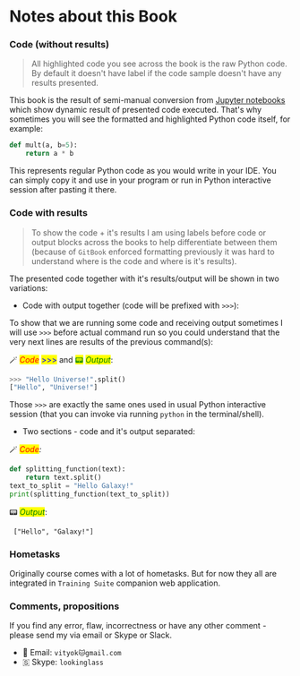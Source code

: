 # Notes about this Book

### Code (without results)

> All highlighted code you see across the book is the raw Python code. By default it doesn't have label if the code sample doesn't have any results presented.

This book is the result of semi-manual conversion from [Jupyter notebooks](http://jupyter.org/) which show dynamic result of presented code executed. That's why sometimes you will see the formatted and highlighted Python code itself, for example:

```python
def mult(a, b=5): 
    return a * b
```

This represents regular Python code as you would write in your IDE. You can simply copy it and use in your program or run in Python interactive session after pasting it there.

### Code with results

> To show the code + it's results I am using labels before code or output blocks across the books to help differentiate between them (because of `GitBook` enforced formatting previously it was hard to understand where is the code and where is it's results).

The presented code together with it's results/output will be shown in two variations:

* Code with output together (code will be prefixed with `>>>`):

To show that we are running some code and receiving output sometimes I will use `>>>` before actual command run so you could understand that the very next lines are results of the previous command(s):

🪄 _<mark style="color:red;">Code</mark>_ <mark style="color:blue;">>>></mark> and <mark style="color:green;">📟</mark> _<mark style="color:green;">Output</mark>_:

```python
>>> "Hello Universe!".split()
["Hello", "Universe!"]
```

Those `>>>` are exactly the same ones used in usual Python interactive session (that you can invoke via running `python` in the terminal/shell).

* Two sections - code and it's output separated:

🪄 _<mark style="color:red;">Code</mark>:_



```python
def splitting_function(text):
    return text.split()
text_to_split = "Hello Galaxy!"
print(splitting_function(text_to_split))
```

📟 _<mark style="color:green;">Output</mark>_:

     ["Hello", "Galaxy!"]


### Hometasks

Originally course comes with a lot of hometasks. But for now they all are integrated in `Training Suite` companion web application. 

### Comments, propositions

If you find any error, flaw, incorrectness or have any other comment - please send my via email or Skype or Slack.

* 📧 Email: `vityok🐱gmail.com`
* 🇸 Skype: `lookinglass`

